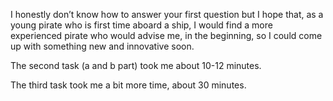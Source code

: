 I honestly don’t know how to answer your first question but I hope that, as a young pirate who is first time aboard a ship, 
I would find a more experienced pirate who would advise me, in the beginning, so I could come up with 
something new and innovative soon. 

The second task (a and b part) took me about 10-12 minutes. 

The third task took me a bit more time, about 30 minutes.
